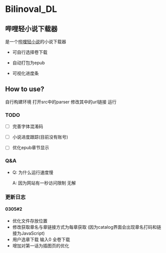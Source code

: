 # Bilinoval_DL

## 哔哩轻小说下载器

是一个[哔哩轻小说](https://www.linovelib.com/)的小说下载器

- 可自行选择卷下载

- 自动打包为epub

- 可视化进度条

## How to use?

自行构建环境  打开src中的parser 修改其中的url链接  运行

### TODO

- [ ] 完善字体混淆码

- [ ] 小说进度跟踪(目前没有账号)

- [ ] 优化epub章节显示

### Q&A

- Q: 为什么运行速度慢
  
  A: 因为网站有一秒访问限制 无解

### 更新日志

#### 0305#2

- 优化文件存放位置
- 修改获取章名与章链接方式为每章获取 (因为catalog界面会出现章名打码和链接为JavaScript)
- 用户选章下载 输入0 全卷下载
- 增加对第一话为插图页的优化

